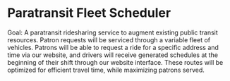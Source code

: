 # Paratransit Fleet Scheduler
Goal: A paratransit ridesharing service to augment existing public transit resources. Patron requests will be serviced through a variable fleet of vehicles. Patrons will be able to request a ride for a specific address and time via our website, and drivers will receive generated schedules at the beginning of their shift through our website interface. These routes will be optimized for efficient travel time, while maximizing patrons served.
